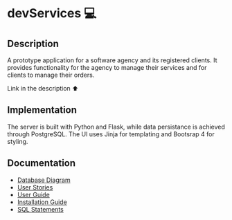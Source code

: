 # devServices 💻

## Description

A prototype application for a software agency and its registered clients. It provides functionality for the agency to manage their services and for clients to manage their orders.

Link in the description ⬆

## Implementation

The server is built with Python and Flask, while data persistance is achieved through PostgreSQL. The UI uses Jinja for templating and Bootsrap 4 for styling.


## Documentation

- [Database Diagram](https://github.com/nurou/devServices/blob/master/documentation/images/db-diagram.png)
- [User Stories](https://github.com/nurou/devServices/blob/master/documentation/user-stories.md)
- [User Guide](https://github.com/nurou/devServices/blob/master/documentation/user-guide.md)
- [Installation Guide](https://github.com/nurou/devServices/blob/master/documentation/installation-guide.md)
- [SQL Statements](https://github.com/nurou/devServices/blob/master/documentation/sql-statements.md)
